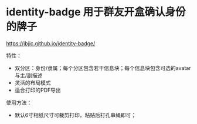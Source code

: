# identity-badge 用于群友开盒确认身份的牌子

https://jbjic.github.io/identity-badge/

特性：
- 双分区：身份/隶属；每个分区包含若干信息块；每个信息块包含可选的avatar与主/副描述
- 灵活的布局模式
- 适合打印的PDF导出

使用方法：
- 默认6寸相纸尺寸可裁剪打印，粘贴后打孔串绳即可；